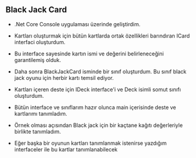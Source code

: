 ## Black Jack Card

- .Net Core Console uygulaması üzerinde geliştirdim.

- Kartları oluşturmak için bütün kartlarda ortak özellikleri barındıran ICard interfaci oluşturdum.

- Bu interface sayesinde kartın ismi ve değerini belirleneceğini garantilemiş olduk.

- Daha sonra BlackJackCard isminde bir sınıf oluşturdum. Bu sınıf black jack oyunu için herbir kartı temsil ediyor.

- Kartları içeren deste için IDeck interface'i ve Deck isimli somut sınıfı oluşturdum.

- Bütün interface ve sınıflarım hazır olunca main içerisinde deste ve kartlarımı tanımladım.

- Örnek olması açısından Black jack için bir kaçtane kağıtı değerleriyle birlikte tanımladım.

- Eğer başka bir oyunun kartları tanımlanmak istenirse yazdığım interfaceler ile bu kartlar tanımlanabilecek
